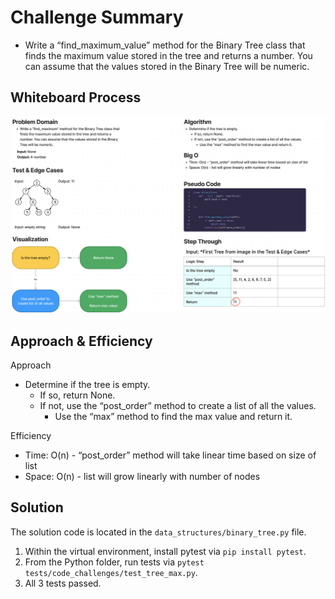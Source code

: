 # Challenge Summary

* Write a “find_maximum_value” method for the Binary Tree class that finds the maximum value stored in the tree and returns a number. You can assume that the values stored in the Binary Tree will be numeric.

## Whiteboard Process

![Tree Max](tree_max.png)

## Approach & Efficiency

Approach
* Determine if the tree is empty.
  * If so, return None.
  * If not, use the “post_order” method to create a list of all the values.
    * Use the “max” method to find the max value and return it.

Efficiency
* Time: O(n) - “post_order” method will take linear time based on size of list
* Space: O(n) - list will grow linearly with number of nodes

## Solution

The solution code is located in the `data_structures/binary_tree.py` file.

1. Within the virtual environment, install pytest via `pip install pytest`.
2. From the Python folder, run tests via `pytest tests/code_challenges/test_tree_max.py`.
3. All 3 tests passed.
